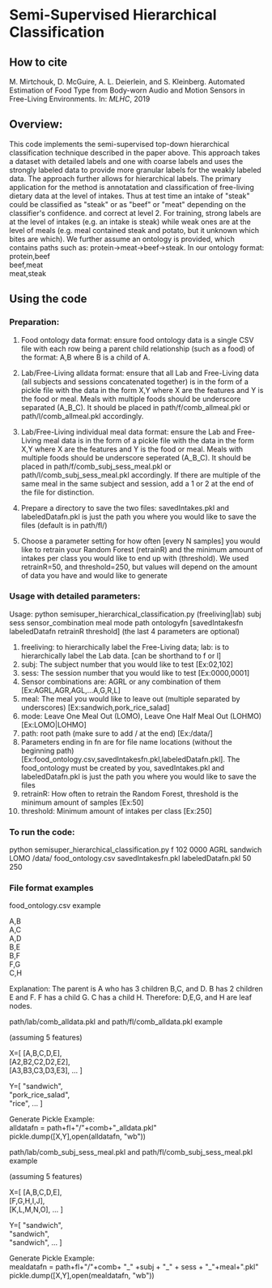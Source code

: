 # Semi-Supervised Hierarchical Classification

## How to cite

M. Mirtchouk, D. McGuire, A. L. Deierlein, and S. Kleinberg. Automated Estimation of Food Type from Body-worn Audio and Motion Sensors in Free-Living Environments. In: *MLHC*, 2019

## Overview:

This code implements the semi-supervised top-down hierarchical classification technique described in the paper above. This approach takes a dataset with detailed labels and one with coarse labels and uses the strongly labeled data to provide more granular labels for the weakly labeled data. The approach further allows for hierarchical labels.
The primary application for the method is annotatation and classification of free-living dietary data at the level of intakes. Thus at test time an intake of "steak" could be classified as "steak" or as "beef" or "meat" depending on the classifier's confidence. and correct at level 2. 
For training, strong labels are at the level of intakes (e.g. an intake is steak) while weak ones are at the level of meals (e.g. meal contained steak and potato, but it unknown which bites are which). 
We further assume an ontology is provided, which contains paths such as: protein->meat->beef->steak. In our ontology format:
 protein,beef  
 beef,meat  
 meat,steak


## Using the code

### Preparation:

1. Food ontology data format: ensure food ontology data is a single CSV file with each row being a parent child relationship (such as a food) of the format: A,B where B is a child of A.

2. Lab/Free-Living alldata format: ensure that all Lab and Free-Living data (all subjects and sessions concatenated together) is in the form of a pickle file with the data in the form X,Y where X are the features and Y is the food or meal. Meals with multiple foods should be underscore separated (A\_B\_C). It should be placed in path/f/comb_allmeal.pkl or path/l/comb_allmeal.pkl accordingly.

3. Lab/Free-Living individual meal data format: ensure the Lab and Free-Living meal data is in the form of a pickle file with the data in the form X,Y where X are the features and Y is the food or meal. Meals with multiple foods should be underscore seperated (A\_B\_C). It should be placed in path/f/comb\_subj_sess\_meal.pkl or path/l/comb\_subj\_sess\_meal.pkl accordingly. If there are multiple of the same meal in the same subject and session, add a 1 or 2 at the end of the file for distinction.

4. Prepare a directory to save the two files: savedIntakes.pkl and labeledDatafn.pkl is just the path you where you would like to save the files (default is in path/fl/)

5. Choose a parameter setting for how often [every N samples] you would like to retrain your Random Forest (retrainR) and the minimum amount of intakes per class you would like to end up with (threshold). We used retrainR=50, and threshold=250, but values will depend on the amount of data you have and would like to generate


### Usage with detailed parameters:

Usage: python semisuper\_hierarchical\_classification.py (freeliving|lab) subj sess sensor\_combination meal mode path ontologyfn [savedIntakesfn labeledDatafn retrainR threshold] (the last 4 parameters are optional)

1. freeliving: to hierarchically label the Free-Living data; lab: is to  hierarchically label the Lab data. [can be shorthand to f or l]
2. subj: The subject number that you would like to test [Ex:02,102]
3. sess: The session number that you would like to test [Ex:0000,0001]
4. Sensor combinations are: AGRL or any combination of them [Ex:AGRL,AGR,AGL,...A,G,R,L]
4. meal: The meal you would like to leave out (multiple separated by underscores) [Ex:sandwich,pork\_rice\_salad]
5. mode: Leave One Meal Out (LOMO), Leave One Half Meal Out (LOHMO) [Ex:LOMO|LOHMO]
6. path: root path (make sure to add / at the end) [Ex:/data/]
7. Parameters ending in fn are for file name locations (without the beginning path) [Ex:food_ontology.csv,savedIntakesfn.pkl,labeledDatafn.pkl]. The food_ontology must be created by you, savedIntakes.pkl and labeledDatafn.pkl is just the path you where you would like to save the files
8. retrainR: How often to retrain the Random Forest, threshold is the minimum amount of samples  [Ex:50]
9. threshold: Minimum amount of intakes per class [Ex:250]

### To run the code:

python semisuper\_hierarchical\_classification.py f 102 0000 AGRL sandwich LOMO /data/ food_ontology.csv savedIntakesfn.pkl labeledDatafn.pkl 50 250

### File format examples

food\_ontology.csv example

A,B  
A,C  
A,D  
B,E  
B,F  
F,G  
C,H

Explanation: The parent is A who has 3 children B,C, and D. B has 2 children E and F. F has a child G. C has a child H. Therefore: D,E,G, and H are leaf nodes. 

path/lab/comb\_alldata.pkl and path/fl/comb\_alldata.pkl example  

(assuming 5 features)

X=[ [A,B,C,D,E],  
[A2,B2,C2,D2,E2],  
[A3,B3,C3,D3,E3], ... ]  

Y=[ "sandwich",  
"pork\_rice\_salad",  
"rice", ... ]  

Generate Pickle Example:  
alldatafn = path+fl+"/"+comb+"\_alldata.pkl"  
pickle.dump([X,Y],open(alldatafn, "wb"))  

path/lab/comb\_subj\_sess\_meal.pkl and path/fl/comb\_subj\_sess\_meal.pkl example  

(assuming 5 features)  

X=[ [A,B,C,D,E],  
[F,G,H,I,J],  
[K,L,M,N,O], ... ]   

Y=[ "sandwich",  
"sandwich",  
"sandwich", ... ]  

Generate Pickle Example:  
mealdatafn = path+fl+"/"+comb+ "\_" +subj + "\_" + sess + "\_"+meal+".pkl"  
pickle.dump([X,Y],open(mealdatafn, "wb"))

